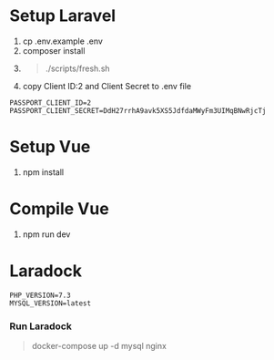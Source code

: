 # Setup Laravel

1. cp .env.example .env
2. composer install
3. > ./scripts/fresh.sh
4. copy Client ID:2 and Client Secret to .env file
```
PASSPORT_CLIENT_ID=2
PASSPORT_CLIENT_SECRET=DdH27rrhA9avk5XS5JdfdaMWyFm3UIMqBNwRjcTj
```

# Setup Vue

1. npm install

# Compile Vue

1. npm run dev


# Laradock

```
PHP_VERSION=7.3
MYSQL_VERSION=latest
```

### Run Laradock

> docker-compose up -d mysql nginx
